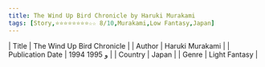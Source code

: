```yaml
---
title: The Wind Up Bird Chronicle by Haruki Murakami
tags: [Story,⭐⭐⭐⭐⭐⭐⭐⭐☆☆ 8/10,Murakami,Low Fantasy,Japan]
---     
```

| Title | The Wind Up Bird Chronicle  |
| Author |  Haruki Murakami  |
| Publication Date | 1994 و 1995   |
| Country | Japan |
| Genre | Light Fantasy  |
        